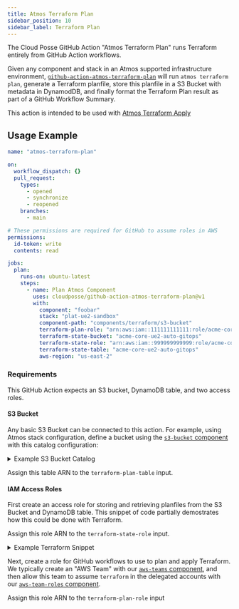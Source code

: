 ```yaml
---
title: Atmos Terraform Plan
sidebar_position: 10
sidebar_label: Terraform Plan
---
```


The Cloud Posse GitHub Action "Atmos Terraform Plan" runs Terraform entirely from GitHub Action workflows.

Given any component and stack in an Atmos supported infrastructure environment, [`github-action-atmos-terraform-plan`](https://github.com/cloudposse/github-action-atmos-terraform-plan) will run `atmos terraform plan`, generate a Terraform planfile, store this planfile in a S3 Bucket with metadata in DynamodDB, and finally format the Terraform Plan result as part of a GitHub Workflow Summary.

This action is intended to be used with [Atmos Terraform Apply](/integrations/github-actions/atmos-terraform-apply)

## Usage Example

```yaml
name: "atmos-terraform-plan"

on:
  workflow_dispatch: {}
  pull_request:
    types:
      - opened
      - synchronize
      - reopened
    branches:
      - main

# These permissions are required for GitHub to assume roles in AWS
permissions:
  id-token: write
  contents: read

jobs:
  plan:
    runs-on: ubuntu-latest
    steps:
      - name: Plan Atmos Component
        uses: cloudposse/github-action-atmos-terraform-plan@v1
        with:
          component: "foobar"
          stack: "plat-ue2-sandbox"
          component-path: "components/terraform/s3-bucket"
          terraform-plan-role: "arn:aws:iam::111111111111:role/acme-core-gbl-identity-gitops"
          terraform-state-bucket: "acme-core-ue2-auto-gitops"
          terraform-state-role: "arn:aws:iam::999999999999:role/acme-core-ue2-auto-gitops-gha"
          terraform-state-table: "acme-core-ue2-auto-gitops"
          aws-region: "us-east-2"

```

### Requirements

This GitHub Action expects an S3 bucket, DynamoDB table, and two access roles. 

#### S3 Bucket

Any basic S3 Bucket can be connected to this action. For example, using Atmos stack configuration, define a bucket using the [`s3-bucket` component](https://github.com/cloudposse/terraform-aws-components/tree/main/modules/s3-bucket) with this catalog configuration:

<details>
<summary>Example S3 Bucket Catalog</summary>
```yaml
import:
  - catalog/s3-bucket/defaults

components:
  terraform:
    # S3 Bucket for storing Terraform Plans
    gitops/s3-bucket:
      metadata:
        component: s3-bucket
        inherits:
          - s3-bucket/defaults
      vars:
        name: gitops-plan-storage
        allow_encrypted_uploads_only: false
```
</details>


Assign this S3 Bucket ARN to the `terraform-plan-bucket` input.

#### DynamoDB Table

Similiarly, a basic DynamoDB table can be created with our [`dynamodb` component](https://github.com/cloudposse/terraform-aws-components/tree/main/modules/dynamodb). Set the following Hash Key and Range Key as follows:

<details>
<summary>Example DynamoDB Catalog</summary>
```yaml
import:
  - catalog/dynamodb/defaults

components:
  terraform:
    # DynamoDB table used to store metadata for Terraform Plans
    gitops/dynamodb:
      metadata:
        component: dynamodb
        inherits:
          - dynamodb/defaults
      vars:
        name: gitops-plan-storage
        # These keys (case-sensitive) are required for the cloudposse/github-action-terraform-plan-storage action
        hash_key: id
        range_key: createdAt
```
</details>


Assign this table ARN to the `terraform-plan-table` input.

#### IAM Access Roles

First create an access role for storing and retrieving planfiles from the S3 Bucket and DynamoDB table. This snippet of code partially demostrates how this could be done with Terraform.

Assign this role ARN to the `terraform-state-role` input.

<details>
<summary>Example Terraform Snippet</summary>
```hcl
statement {
  sid    = "AllowDynamodbAccess"
  effect = "Allow"
  actions = [
    "dynamodb:List*",
    "dynamodb:DescribeReservedCapacity*",
    "dynamodb:DescribeLimits",
    "dynamodb:DescribeTimeToLive"
  ]
  resources = [
    "*"
  ]
}
statement {
  sid    = "AllowDynamodbTableAccess"
  effect = "Allow"
  actions = [
    "dynamodb:BatchGet*",
    "dynamodb:DescribeStream",
    "dynamodb:DescribeTable",
    "dynamodb:Get*",
    "dynamodb:Query",
    "dynamodb:Scan",
    "dynamodb:BatchWrite*",
    "dynamodb:CreateTable",
    "dynamodb:Delete*",
    "dynamodb:Update*",
    "dynamodb:PutItem"
  ]
  resources = [
    local.dynamodb_table_arn,
  ]
}
statement {
  sid    = "AllowS3Actions"
  effect = "Allow"
  actions = [
    "s3:ListBucket"
  ]
  resources = [
    local.s3_bucket_arn,
  ]
}
statement {
  sid    = "AllowS3ObjectActions"
  effect = "Allow"
  actions = [
    "s3:*Object"
  ]
  resources = [
    "${local.s3_bucket_arn}/*"
  ]
}
```
</details>


Next, create a role for GitHub workflows to use to plan and apply Terraform. We typically create an "AWS Team" with our [`aws-teams` component](https://docs.cloudposse.com/components/library/aws/aws-teams/), and then allow this team to assume `terraform` in the delegated accounts with our [`aws-team-roles` component](https://docs.cloudposse.com/components/library/aws/aws-teams/).

Assign this role ARN to the `terraform-plan-role` input
